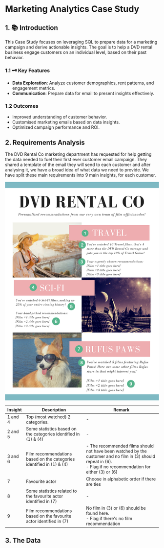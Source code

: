 # Marketing Analytics Case Study

## 1. 📚️ Introduction
This Case Study focuses on leveraging SQL to prepare data for a marketing campaign and derive actionable insights. The goal is to help a DVD rental business engage customers on an individual level, based on their past behavior.

### 1.1 🗝️ Key Features

- **Data Exploration**: Analyze customer demographics, rent patterns, and engagement metrics.
- **Communication**: Prepare data for email to present insights effectively.


### 1.2 Outcomes

- Improved understanding of customer behavior.
- Customised marketing emails based on data insights.
- Optimized campaign performance and ROI.

## 2. Requirements Analysis

The DVD Rental Co marketing department has requested for help getting the data needed to fuel their first ever customer email campaign. They shared a template of the email they will send to each customer and after analysing it, we have a broad idea of what data we need to provide. We have split these main requirements into 9 main insights, for each customer.

![alt text](dvd_rental.png)



| Insight | Description   | Remark     |
| --------| --------------------------------------- | ----------- |
| 1 and 4 | Top (most watched) 2 categories.     |   -         |
| 2 and 5 | Some statistics based on the categories identified in (1) & (4) | - |
| 3 and 6 | Film recommendations based on the categories identified in (1) & (4) | - The recommended films should not have been watched by the customer and no film in (3) should repeat in (6).<br>- Flag if no recommendation for either (3) or (6) |
| 7 | Favourite actor | Choose in alphabetic order if there are ties  |
| 8 | Some statistics related to the favourite actor identified in (7) | - |
| 9 | Film recommendations based on the favourite actor identified in (7) | No film in (3) or (6) should be found here.<br>- Flag if there's no film recommendation|
 
 ## 3. The Data

